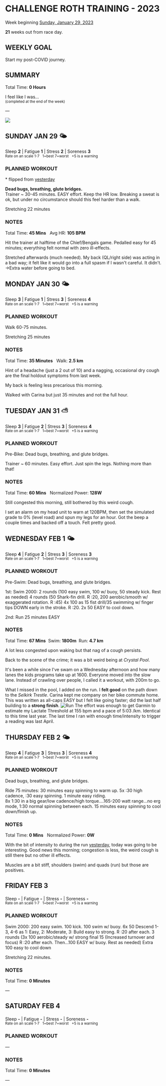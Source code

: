 # CHALLENGE ROTH TRAINING - 2023
Week beginning [Sunday, January 29, 2023](javascript:flick('sun');)

**21** weeks out from race day.

## WEEKLY GOAL
Start my post-COVID journey.

## SUMMARY
Total Time: **0 Hours**

I feel like I was...
<br /><sup>(completed at the end of the week)</sup>

&mdash;

![](/assets/jpg/II-9x550.jpeg)

## SUNDAY JAN 29 🌤
Sleep **2** | Fatigue **1** | Stress **2** | Soreness **3**
<sup><br />Rate on an scale 1-7 &nbsp; 1=best 7=worst &nbsp; +5 is a warning</sup>

### PLANNED WORKOUT
&midast; flipped from [yesterday](challenge2023-22weeksout?sat)

**Dead bugs, breathing, glute bridges.**  
Trainer ~ 30-45 minutes. EASY effort. Keep the HR low. 
Breaking a sweat is ok, but under no circumstance should this feel harder than a walk.

Stretching 22 minutes

### NOTES
Total Time: **45 Mins** &nbsp; Avg HR: **105 BPM**

Hit the trainer at halftime of the Chief/Bengals game.  Pedalled easy for 45 minutes; everything felt normal with zero ill-effects.

Stretched afterwards (much needed).  My back (QL/right side) was acting in a bad way; it felt like it would go into a full spasm if I wasn't careful. It didn't.  
&rarr;Extra water before going to bed.

<!---->
## MONDAY JAN 30 🌤
Sleep **3** | Fatigue **1** | Stress **3** | Soreness **4**
<sup><br />Rate on an scale 1-7 &nbsp; 1=best 7=worst &nbsp; +5 is a warning</sup>

### PLANNED WORKOUT
Walk 60-75 minutes. 

Stretching 25 minutes

### NOTES
Total Time: **35 Minutes** &nbsp; Walk: **2.5 km**

Hint of a headache (just a 2 out of 10) and a nagging, occasional dry cough are the final holdout symptoms from last week.

My back is feeling less precarious this morning.

Walked with Carina but just 35 minutes and not the full hour.

<!---->
## TUESDAY JAN 31 ⛅️
Sleep **3** | Fatigue **2** | Stress **3** | Soreness **4**
<sup><br />Rate on an scale 1-7 &nbsp; 1=best 7=worst &nbsp; +5 is a warning</sup>

### PLANNED WORKOUT
Pre-Bike: Dead bugs, breathing, and glute bridges.

Trainer ~ 60 minutes. Easy effort. Just spin the legs. Nothing more than that!

### NOTES
Total Time: **60 Mins** &nbsp; Normalized Power: **128W**

Still congested this morning, still bothered by this weird cough.

I set an alarm on my head unit to warn at 120BPM, then set the simulated grade to 0% (level road) and spun my legs for an hour.  Got the beep a couple times and backed off a touch.  Felt pretty good.

<!---->
## WEDNESDAY FEB 1 🌤
Sleep **4** | Fatigue **2** | Stress **3** | Soreness **3**
<sup><br />Rate on an scale 1-7 &nbsp; 1=best 7=worst &nbsp; +5 is a warning</sup>

### PLANNED WORKOUT
Pre-Swim: Dead bugs, breathing, and glute bridges.

1st: Swim 2000:
2 rounds (100 easy swim, 100 w/ buoy, 50 steady kick. Rest as needed) 
4 rounds (50 Shark-fin drill. R :20, 200 aerobic/smooth w/ exaggerated rotation. R :45) 
4x 100 as 15 fist drill/35 swimming w/ finger tips DOWN early in the stroke. R :20. 
2x 50 EASY to cool down.

2nd: Run 25 minutes EASY

### NOTES
Total Time: **67 Mins** &nbsp;Swim: **1800m** &nbsp;Run: **4.7 km**

A lot less congested upon waking but that nag of a cough persists.

Back to the scene of the crime; it was a bit weird being at _Crystal Pool_.
<!----->
It's been a while since I've swam on a Wednesday afternoon and how many lanes the kids programs take up at 1600.  Everyone moved into the slow lane.  Instead of crawling over people, I called it a workout, with 200m to go.

What I missed in the pool, I added on the run.  I **felt good** on the path down to the _Selkirk Trestle_.   Carina kept me company on her bike commute home.  This was written as all-caps EASY but I felt like going faster; did the last half building to a **strong finish**. ![Run](/assets/jpg/run-20230201.jpeg) 
The effort was enough to get Garmin to estimate my Lactate Threshold at 155 bpm and a pace of 5:03 /km.  Identical to this time last year.  The last time I ran with enough time/intensity to trigger a reading was last April.

<!---->
## THURSDAY FEB 2 🌤
Sleep **4** | Fatigue **3** | Stress **3** | Soreness **4**
<sup><br />Rate on an scale 1-7 &nbsp; 1=best 7=worst &nbsp; +5 is a warning</sup>

### PLANNED WORKOUT
Dead bugs, breathing, and glute bridges.

Ride 75 minutes: 
30 minutes easy spinning to warm up. 
5x :30 high cadence, :30 easy spinning. 1 minute easy riding.  
8x 1:30 in a big gear/low cadence/high torque....165-200 watt range...no erg mode, 1:30 normal spinning between each. 
15 minutes easy spinning to cool down/finish up.

### NOTES
Total Time: **0 Mins** &nbsp; Normalized Power: **0W**

With the bit of intensity to during the run [yesterday](javascript:flick('wed');), today was going to be interesting.  Good news this morning; congestion is less, the weird cough is still there but no other ill effects.

Muscles are a bit stiff, shoulders (swim) and quads (run) but those are positives.

<!---->
## FRIDAY FEB 3
Sleep **-** | Fatigue **-** | Stress **-** | Soreness **-**
<sup><br />Rate on an scale 1-7 &nbsp; 1=best 7=worst &nbsp; +5 is a warning</sup>

### PLANNED WORKOUT
Swim 2000: 
200 easy swim. 100 kick. 100 swim w/ buoy. 
6x 50 Descend 1-3, 4-6 as 1: Easy, 2: Moderate, 3: Build easy to strong. R :20 after each. 
3 rounds (3x 100 aerobic/steady w/ strong final 15 (Increased turnover and focus) R :20 after each. Then...100 EASY w/ buoy. Rest as needed)
Extra 100 easy to cool down

Stretching 22 minutes.

### NOTES
Total Time: **0 Minutes**

&mdash;  

<!---->
## SATURDAY FEB 4
Sleep **-** | Fatigue **-** | Stress **-** | Soreness **-**
<sup><br />Rate on an scale 1-7 &nbsp; 1=best 7=worst &nbsp; +5 is a warning</sup>

### PLANNED WORKOUT
&mdash;  

### NOTES
Total Time: **0 Minutes**

&mdash;  
